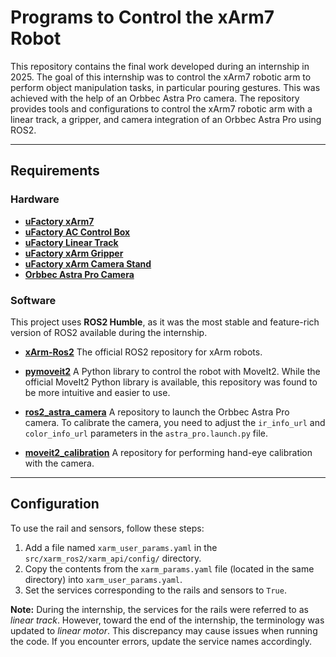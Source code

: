 # Programs to Control the xArm7 Robot

This repository contains the final work developed during an internship in 2025. The goal of this internship was to control the xArm7 robotic arm to perform object manipulation tasks, in particular pouring gestures. This was achieved with the help of an Orbbec Astra Pro camera. The repository provides tools and configurations to control the xArm7 robotic arm with a linear track, a gripper, and camera integration of an Orbbec Astra Pro using ROS2.

---

## Requirements

### Hardware
- **[uFactory xArm7](https://www.ufactory.us/product/ufactory-xarm-7)**
- **[uFactory AC Control Box](https://www.ufactory.us/product/ufactory-xarm-control-box)**
- **[uFactory Linear Track](https://www.ufactory.us/product/direct-drive-linear-motor)**
- **[uFactory xArm Gripper](https://www.ufactory.us/product/ufactory-xarm-gripper)**
- **[uFactory xArm Camera Stand](https://www.ufactory.us/product/ufactory-xarm-camera-stand)**
- **[Orbbec Astra Pro Camera](https://www.orbbec.com/products/structured-light-camera/astra-series/)**

### Software
This project uses **ROS2 Humble**, as it was the most stable and feature-rich version of ROS2 available during the internship.

- **[xArm-Ros2](https://github.com/xArm-Developer/xarm_ros2)**
  The official ROS2 repository for xArm robots.

- **[pymoveit2](https://github.com/AndrejOrsula/pymoveit2)**
  A Python library to control the robot with MoveIt2. While the official MoveIt2 Python library is available, this repository was found to be more intuitive and easier to use.

- **[ros2_astra_camera](https://github.com/orbbec/ros2_astra_camera)**
  A repository to launch the Orbbec Astra Pro camera. To calibrate the camera, you need to adjust the `ir_info_url` and `color_info_url` parameters in the `astra_pro.launch.py` file.

- **[moveit2_calibration](https://github.com/AndrejOrsula/moveit2_calibration)**
  A repository for performing hand-eye calibration with the camera.

---

## Configuration

To use the rail and sensors, follow these steps:

1. Add a file named `xarm_user_params.yaml` in the `src/xarm_ros2/xarm_api/config/` directory.
2. Copy the contents from the `xarm_params.yaml` file (located in the same directory) into `xarm_user_params.yaml`.
3. Set the services corresponding to the rails and sensors to `True`.

**Note:**
During the internship, the services for the rails were referred to as *linear track*. However, toward the end of the internship, the terminology was updated to *linear motor*. This discrepancy may cause issues when running the code. If you encounter errors, update the service names accordingly.

